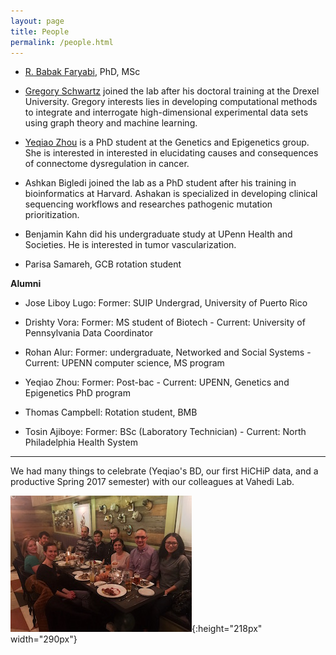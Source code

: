 ```yaml
---
layout: page
title: People
permalink: /people.html
---
```


* [R. Babak Faryabi](PBabak.html), PhD, MSc

* [Gregory Schwartz](https://github.com/GregorySchwartz) joined the lab after his doctoral training at the Drexel University. Gregory interests lies in developing computational methods to integrate and interrogate high-dimensional experimental data sets using graph theory and machine learning. 
 
* [Yeqiao Zhou](https://twitter.com/GiseleYZhou) is a PhD student at the Genetics and Epigenetics group. She is interested in interested in elucidating causes and consequences of connectome dysregulation in cancer. 

* Ashkan Bigledi joined the lab as a PhD student after his training in bioinformatics at Harvard. Ashakan is specialized in developing clinical sequencing workflows and researches pathogenic mutation prioritization.

* Benjamin Kahn did his undergraduate study at UPenn Health and Societies. He is interested in tumor vascularization.

* Parisa Samareh, GCB rotation student


**Alumni**

* Jose Liboy Lugo: Former: SUIP Undergrad, University of Puerto Rico

* Drishty Vora: Former: MS student of Biotech - Current: University of Pennsylvania Data Coordinator

* Rohan Alur: Former: undergraduate, Networked and Social Systems - Current: UPENN computer science, MS program

* Yeqiao Zhou: Former: Post-bac - Current: UPENN, Genetics and Epigenetics PhD program

* Thomas Campbell: Rotation student, BMB

* Tosin Ajiboye: Former: BSc (Laboratory Technician) - Current: North Philadelphia Health System


----

We had many things to celebrate (Yeqiao's BD, our first HiCHiP data, and a productive Spring 2017 semester) with our colleagues at Vahedi Lab.

![lab](assets/dinner.jpg){:height="218px" width="290px"} 
